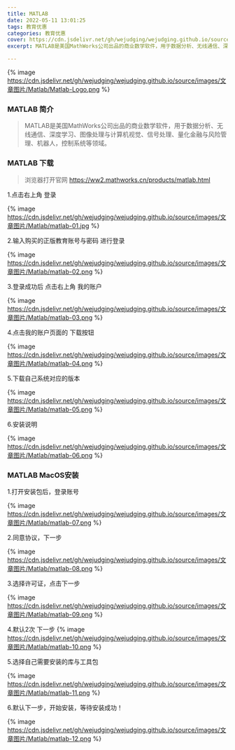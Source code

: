 ```yaml
---
title: MATLAB
date: 2022-05-11 13:01:25
tags: 教育优惠
categories: 教育优惠
cover: https://cdn.jsdelivr.net/gh/wejudging/wejudging.github.io/source/images/文章图片/Matlab/Matlab-Logo.png
excerpt: MATLAB是美国MathWorks公司出品的商业数学软件，用于数据分析、无线通信、深度学习、图像处理与计算机视觉、信号处理、量化金融与风险管理、机器人，控制系统等领域。

---
```

{% image https://cdn.jsdelivr.net/gh/wejudging/wejudging.github.io/source/images/文章图片/Matlab/Matlab-Logo.png %}

### MATLAB 简介

> MATLAB是美国MathWorks公司出品的商业数学软件，用于数据分析、无线通信、深度学习、图像处理与计算机视觉、信号处理、量化金融与风险管理、机器人，控制系统等领域。

### MATLAB 下载

> 浏览器打开官网 https://ww2.mathworks.cn/products/matlab.html

1.点击右上角 登录

{% image https://cdn.jsdelivr.net/gh/wejudging/wejudging.github.io/source/images/文章图片/Matlab/matlab-01.jpg %}

2.输入购买的正版教育账号与密码 进行登录

{% image https://cdn.jsdelivr.net/gh/wejudging/wejudging.github.io/source/images/文章图片/Matlab/matlab-02.png %}

3.登录成功后 点击右上角 我的账户

{% image https://cdn.jsdelivr.net/gh/wejudging/wejudging.github.io/source/images/文章图片/Matlab/matlab-03.png %}


4.点击我的账户页面的 下载按钮

{% image https://cdn.jsdelivr.net/gh/wejudging/wejudging.github.io/source/images/文章图片/Matlab/matlab-04.png %}

5.下载自己系统对应的版本

{% image https://cdn.jsdelivr.net/gh/wejudging/wejudging.github.io/source/images/文章图片/Matlab/matlab-05.png %}


6.安装说明

{% image https://cdn.jsdelivr.net/gh/wejudging/wejudging.github.io/source/images/文章图片/Matlab/matlab-06.png %}

### MATLAB MacOS安装

1.打开安装包后，登录账号

{% image https://cdn.jsdelivr.net/gh/wejudging/wejudging.github.io/source/images/文章图片/Matlab/matlab-07.png %}

2.同意协议，下一步

{% image https://cdn.jsdelivr.net/gh/wejudging/wejudging.github.io/source/images/文章图片/Matlab/matlab-08.png %}

3.选择许可证，点击下一步

{% image https://cdn.jsdelivr.net/gh/wejudging/wejudging.github.io/source/images/文章图片/Matlab/matlab-09.png %}

4.默认2次 下一步
{% image https://cdn.jsdelivr.net/gh/wejudging/wejudging.github.io/source/images/文章图片/Matlab/matlab-10.png %}

5.选择自己需要安装的库与工具包

{% image https://cdn.jsdelivr.net/gh/wejudging/wejudging.github.io/source/images/文章图片/Matlab/matlab-11.png %}

6.默认下一步，开始安装，等待安装成功！

{% image https://cdn.jsdelivr.net/gh/wejudging/wejudging.github.io/source/images/文章图片/Matlab/matlab-12.png %}
